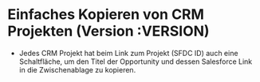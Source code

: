 # Einfaches Kopieren von CRM Projekten (Version :VERSION)

- Jedes CRM Projekt hat beim Link zum Projekt (SFDC ID) auch eine Schaltfläche, um den Titel der Opportunity und dessen Salesforce Link in die Zwischenablage zu kopieren.

